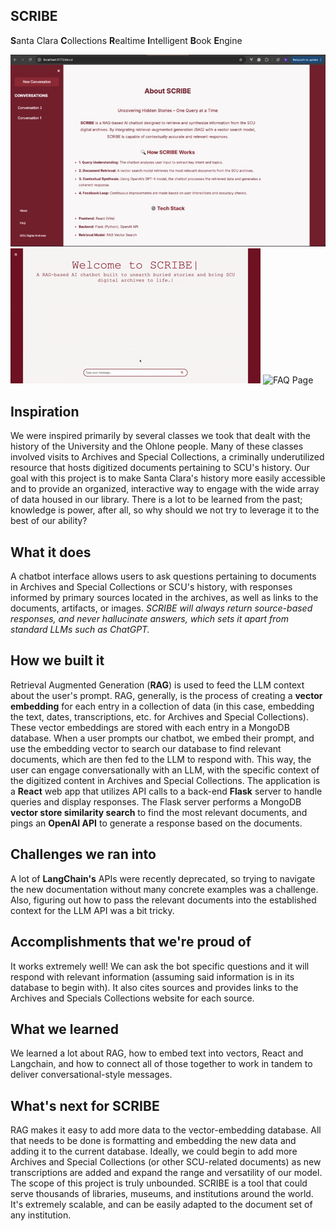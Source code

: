 ## SCRIBE

**S**anta Clara
**C**ollections
**R**ealtime
**I**ntelligent
**B**ook
**E**ngine

![About Page](images/about.jpg)
![Demo Gif](images/demo.gif)
![FAQ Page](images/faw.jpg)

## Inspiration

We were inspired primarily by several classes we took that dealt with the history of the University and the Ohlone people. Many of these classes involved visits to Archives and Special Collections, a criminally underutilized resource that hosts digitized documents pertaining to SCU's history. Our goal with this project is to make Santa Clara's history more easily accessible and to provide an organized, interactive way to engage with the wide array of data housed in our library. There is a lot to be learned from the past; knowledge is power, after all, so why should we not try to leverage it to the best of our ability?

## What it does

A chatbot interface allows users to ask questions pertaining to documents in Archives and Special Collections or SCU's history, with responses informed by primary sources located in the archives, as well as links to the documents, artifacts, or images. _SCRIBE will always return source-based responses, and never hallucinate answers, which sets it apart from standard LLMs such as ChatGPT._

## How we built it

Retrieval Augmented Generation (**RAG**) is used to feed the LLM context about the user's prompt. RAG, generally, is the process of creating a **vector embedding** for each entry in a collection of data (in this case, embedding the text, dates, transcriptions, etc. for Archives and Special Collections). These vector embeddings are stored with each entry in a MongoDB database. When a user prompts our chatbot, we embed their prompt, and use the embedding vector to search our database to find relevant documents, which are then fed to the LLM to respond with. This way, the user can engage conversationally with an LLM, with the specific context of the digitized content in Archives and Special Collections.
The application is a **React** web app that utilizes API calls to a back-end **Flask** server to handle queries and display responses. The Flask server performs a MongoDB **vector store similarity search** to find the most relevant documents, and pings an **OpenAI API** to generate a response based on the documents.

## Challenges we ran into

A lot of **LangChain's** APIs were recently deprecated, so trying to navigate the new documentation without many concrete examples was a challenge. Also, figuring out how to pass the relevant documents into the established context for the LLM API was a bit tricky.

## Accomplishments that we're proud of

It works extremely well! We can ask the bot specific questions and it will respond with relevant information (assuming said information is in its database to begin with). It also cites sources and provides links to the Archives and Specials Collections website for each source.

## What we learned

We learned a lot about RAG, how to embed text into vectors, React and Langchain, and how to connect all of those together to work in tandem to deliver conversational-style messages.

## What's next for SCRIBE

RAG makes it easy to add more data to the vector-embedding database. All that needs to be done is formatting and embedding the new data and adding it to the current database. Ideally, we could begin to add more Archives and Special Collections (or other SCU-related documents) as new transcriptions are added and expand the range and versatility of our model. The scope of this project is truly unbounded. SCRIBE is a tool that could serve thousands of libraries, museums, and institutions around the world. It's extremely scalable, and can be easily adapted to the document set of any institution.
